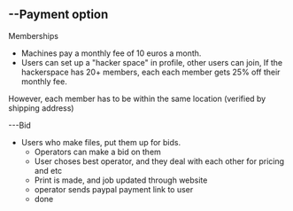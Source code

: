 --Payment option
--------
Memberships
* Machines pay a monthly fee of 10 euros a month. 
* Users can set up a "hacker space" in profile, other users can join, If the hackerspace has 20+ members, each
each member gets 25% off their monthly fee.

However, each member has to be within the same location
(verified by shipping address)



---Bid
* Users who make files, put them up for bids.
   * Operators can make a bid on them
   * User choses best operator, and they deal with each other for pricing and etc
   * Print is made, and job updated through website
   * operator sends paypal payment link to user
   * done
